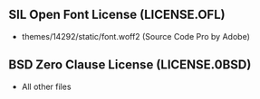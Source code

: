 ## SIL Open Font License (LICENSE.OFL)

* themes/14292/static/font.woff2 (Source Code Pro by Adobe)

## BSD Zero Clause License (LICENSE.0BSD)

* All other files
